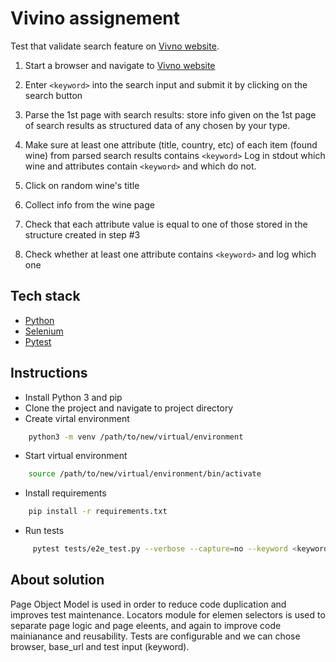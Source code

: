 # Vivino assignement


Test that validate search feature on [Vivno website](https://www.vivino.com/).

1. Start a browser and navigate to [Vivno website](https://www.vivino.com/)

2. Enter `<keyword>` into the search input and submit it by clicking on the search button

3. Parse the 1st page with search results: store info given on the 1st page of search results as structured data of any chosen by your type.

4. Make sure at least one attribute (title, country, etc) of each item (found wine) from parsed search results contains `<keyword>` Log in stdout which wine and attributes contain `<keyword>` and which do not.

5. Click on random wine's title

6. Collect info from the wine page

7. Check that each attribute value is equal to one of those stored in the structure created in step #3

8. Check whether at least one attribute contains `<keyword>` and log which one

## Tech stack
- [Python](https://www.python.org/downloads/)
- [Selenium](https://selenium-python.readthedocs.io/)
- [Pytest](https://docs.pytest.org/en/7.1.x/)

## Instructions
- Install Python 3 and pip
- Clone the project and navigate to project directory
- Create virtal environment
```sh
    python3 -m venv /path/to/new/virtual/environment
```
- Start virtual environment
```sh
    source /path/to/new/virtual/environment/bin/activate
```
- Install requirements
```sh
    pip install -r requirements.txt
```
- Run tests
```sh
     pytest tests/e2e_test.py --verbose --capture=no --keyword <keyword>
```
## About solution
Page Object Model is used in order to reduce code duplication and improves test maintenance. Locators module for elemen selectors is used to separate page logic and page eleents, and again to improve code mainianance and reusability. Tests are configurable and we can chose browser, base_url and test input (keyword).
